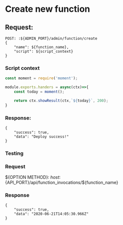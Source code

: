 # Create new function

## Request: 
```
POST: :${ADMIN_PORT}/admin/function/create
{
    "name": ${function_name},
    "script": ${script_context} 
}
```
### Script context
```javascript
const moment = require('moment');

module.exports.handers = async(ctx)=>{
    const today = moment();

    return ctx.showResult(ctx,`${today}`, 200);
}
```

### Response: 
```
{
    "success": true,
    "data": "Deploy success!"
}
```

### Testing

### Request
${OPTION METHOD}: ${host}:${API_PORT}/api/function_invocations/${function_name}

### Response
```
{
    "success": true,
    "data": "2020-06-21T14:05:30.966Z"
}
```